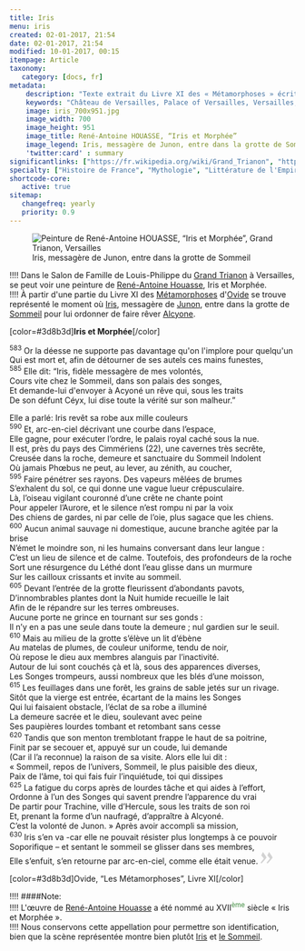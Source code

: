 ```yaml
---
title: Iris
menu: iris
created: 02-01-2017, 21:54
date: 02-01-2017, 21:54
modified: 10-01-2017, 00:15
itempage: Article
taxonomy:
   category: [docs, fr]
metadata:
    description: "Texte extrait du Livre XI des « Métamorphoses » écrit par l'écrivain latin Ovide qui a inspiré au peintre René-Antoine HOUASSE le sujet de la toile « Iris et Morphée »."
    keywords: "Château de Versailles, Palace of Versailles, Versailles, Louis 14, Louis XIV, Louis 14th, Ovid, The Metamorphoses, Grand Trianon, Trianon, Tiresias, Minerva, Minerve and Tiresias, René-Antoine HOUASSE"
    image: iris_700x951.jpg
    image_width: 700
    image_height: 951
    image_title: René-Antoine HOUASSE, “Iris et Morphée”
    image_legend: Iris, messagère de Junon, entre dans la grotte de Sommeil
    'twitter:card' : summary
significantlinks: ["https://fr.wikipedia.org/wiki/Grand_Trianon", "https://fr.wikipedia.org/wiki/Ren%C3%A9-Antoine_Houasse", "https://fr.wikipedia.org/wiki/M%C3%A9tamorphoses_(Ovide)", "https://fr.wikipedia.org/wiki/Ovide", "https://fr.wikipedia.org/wiki/Iris_(mythologie)", "https://fr.wikipedia.org/wiki/Junon", "https://fr.wikipedia.org/wiki/Hypnos", "https://fr.wikipedia.org/wiki/Alcyone"]
specialty: ["Histoire de France", "Mythologie", "Littérature de l'Empire Romain", "Culture de la cour de France", "Palais de Versailles", "Château de Versailles", "Trianon", "Grand Trianon", "René-Antoine HOUASSE", "Iris", "Morphée", "Iris et Morphée"]
shortcode-core:
   active: true
sitemap:
   changefreq: yearly
   priority: 0.9
---
```

<figure><picture>
<source
sizes="(max-width: 767px) 98vw, (min-width: 959px) 50vw, 86vw"
srcset="
/user/sites/docs/pages/01.home/02.versailles/03.trianon/03.iris/iris-280.webp 280w,
/user/sites/docs/pages/01.home/02.versailles/03.trianon/03.iris/iris-380.webp 380w,
/user/sites/docs/pages/01.home/02.versailles/03.trianon/03.iris/iris-480.webp 480w,
/user/sites/docs/pages/01.home/02.versailles/03.trianon/03.iris/iris-640.webp 640w,
/user/sites/docs/pages/01.home/02.versailles/03.trianon/03.iris/iris_700x951.webp 700w"
type="image/webp">
<img
src="/user/sites/docs/pages/01.home/02.versailles/03.trianon/03.iris/iris_700x951.jpg" title="Peinture de René-Antoine HOUASSE, “Iris et Morphée”, Grand Trianon, Versailles" alt="Peinture de René-Antoine HOUASSE, “Iris et Morphée”, Grand Trianon, Versailles" class="class-diane-img"
sizes="(max-width: 767px) 98vw, (min-width: 959px) 50vw, 86vw"
srcset="
/user/sites/docs/pages/01.home/02.versailles/03.trianon/03.iris/iris-280.jpg 280w,
/user/sites/docs/pages/01.home/02.versailles/03.trianon/03.iris/iris-380.jpg 380w,
/user/sites/docs/pages/01.home/02.versailles/03.trianon/03.iris/iris-480.jpg 480w,
/user/sites/docs/pages/01.home/02.versailles/03.trianon/03.iris/iris-640.jpg 640w,
/user/sites/docs/pages/01.home/02.versailles/03.trianon/03.iris/iris_700x951.jpg 700w">
</picture><figcaption>Iris, messagère de Junon, entre dans la grotte de Sommeil</figcaption></figure>

!!!! Dans le Salon de Famille de Louis-Philippe du [Grand Trianon][1] à Versailles, se peut voir une peinture de [René-Antoine Houasse][2], Iris et Morphée.  
!!!! À partir d'une partie du Livre XI des [Métamorphoses][3] d'[Ovide][4] se trouve représenté le moment où [Iris][5], messagère de [Junon][6], entre dans la grotte de [Sommeil][7] pour lui ordonner de faire rêver [Alcyone][8].   

[color=#3d8b3d]**Iris et Morphée**[/color]  

<sup>583</sup> 
Or la déesse ne supporte pas davantage qu'on l'implore pour quelqu'un  
Qui est mort et, afin de détourner de ses autels ces mains funestes,  
<sup>585</sup> 
Elle dit: “Iris, fidèle messagère de mes volontés,  
Cours vite chez le Sommeil, dans son palais des songes,  
Et demande-lui d'envoyer à Acyoné un rêve qui, sous les traits  
De son défunt Céyx, lui dise toute la vérité sur son malheur.”  

Elle a parlé: Iris revêt sa robe aux mille couleurs  
<sup>590</sup>
Et, arc-en-ciel décrivant une courbe dans l’espace,  
Elle gagne, pour exécuter l’ordre, le palais royal caché sous la nue.  
Il est, près du pays des Cimmériens (22), une cavernes très secrête,  
Creusée dans la roche, demeure et sanctuaire du Sommeil Indolent  
Où jamais Phœbus ne peut, au lever, au zénith, au coucher,  
<sup>595</sup>
Faire pénétrer ses rayons. Des vapeurs mêlées de brumes  
S’exhalent du sol, ce qui donne une vague lueur crépusculaire.  
Là, l’oiseau vigilant couronné d’une crête ne chante point  
Pour appeler l’Aurore, et le silence n’est rompu ni par la voix  
Des chiens de gardes, ni par celle de l’oie, plus sagace que les chiens.  
<sup>600</sup>
Aucun animal sauvage ni domestique, aucune branche agitée par la brise  
N’émet le moindre son, ni les humains conversant dans leur langue :  
C’est un lieu de silence et de calme. Toutefois, des profondeurs de la roche  
Sort une résurgence du Léthé dont l’eau glisse dans un murmure  
Sur les cailloux crissants et invite au sommeil.  
<sup>605</sup>
Devant l’entrée de la grotte fleurissent d’abondants pavots,  
D’innombrables plantes dont la Nuit humide recueille le lait  
Afin de le répandre sur les terres ombreuses.  
Aucune porte ne grince en tournant sur ses gonds :  
Il n’y en a pas une seule dans toute la demeure ; nul gardien sur le seuil.  
<sup>610</sup>
Mais au milieu de la grotte s’élève un lit d’ébène  
Au matelas de plumes, de couleur uniforme, tendu de noir,  
Où repose le dieu aux membres alanguis par l’inactivité.  
Autour de lui sont couchés çà et là, sous des apparences diverses,  
Les Songes trompeurs, aussi nombreux que les blés d’une moisson,  
<sup>615</sup>
Les feuillages dans une forêt, les grains de sable jetés sur un rivage.  
Sitôt que la vierge est entrée, écartant de la mains les Songes  
Qui lui faisaient obstacle, l’éclat de sa robe a illuminé  
La demeure sacrée et le dieu, soulevant avec peine  
Ses paupières lourdes tombant et retombant sans cesse  
<sup>620</sup>
Tandis que son menton tremblotant frappe le haut de sa poitrine,  
Finit par se secouer et, appuyé sur un coude, lui demande  
(Car il l’a reconnue) la raison de sa visite. Alors elle lui dit :  
« Sommeil, repos de l’univers, Sommeil, le plus paisible des dieux,  
Paix de l’âme, toi qui fais fuir l’inquiétude, toi qui dissipes  
<sup>625</sup>
La fatigue du corps après de lourdes tâche et qui aides à l’effort,  
Ordonne à l’un des Songes qui savent prendre l’apparence du vrai  
De partir pour Trachine, ville d’Hercule, sous les traits de son roi  
Et, prenant la forme d’un naufragé, d’appraître à Alcyoné.  
C’est la volonté de Junon. » Après avoir accompli sa mission,  
<sup>630</sup>
Iris s’en va -car elle ne pouvait résister plus longtemps à ce pouvoir  
Soporifique – et sentant le sommeil se glisser dans ses membres,  
Elle s’enfuit, s’en retourne par arc-en-ciel, comme elle était venue.
 <span><svg xmlns="http://www.w3.org/2000/svg" version="1" width="22px" height="22px" viewBox="0 0 78 78" fill="lightgrey" opacity="1"><path d="M1.5 68.9991L20.9102 45.395c.88226-1.10283.88226-1.54397.88226-1.76454 0-1.10286-1.76455-3.30857-2.8674-4.632L5.90836 23.9997 16.49877 3.0455 27.5273 18.48544c2.87047 3.97028 10.80793 15.88413 10.80793 19.19267 0 1.76458-.6617 2.4263-6.6171 9.7051C17.1605 65.25246 14.95478 67.01703 7.01425 74.9545L1.5 68.99908zm38.16172 0L59.0719 45.395c.88228-1.10283.88228-1.54397.88228-1.76454 0-1.10286-1.76457-3.30857-2.86742-4.632L44.07312 23.9997 54.6605 3.0455l11.03157 15.43992C68.55947 22.45572 76.5 34.36957 76.5 37.6781c0 1.76458-.6617 2.4263-6.6171 9.7051C55.32526 65.25246 53.11957 67.01703 45.17904 74.9545l-5.51732-5.9554z"/></svg></span>  

[color=#3d8b3d]Ovide, “Les Métamorphoses”, Livre XI[/color]  

!!!! ####Note:  
!!!! L'œuvre de [René-Antoine Houasse][2] a été nommé au XVII<sup style="color:#3d8b3d;">ème</sup> siècle « Iris et Morphée ».  
!!!! Nous conservons cette appellation pour permettre son identification, bien que la scène représentée montre bien plutôt [Iris][5] et [le Sommeil][7].  

[1]: https://fr.wikipedia.org/wiki/Grand_Trianon "https://fr.wikipedia.org/wiki/Grand Trianon"
[2]: https://fr.wikipedia.org/wiki/Ren%C3%A9-Antoine_Houasse "https://fr.wikipedia.org/wiki/René-Antoine Houasse"
[3]: https://fr.wikipedia.org/wiki/M%C3%A9tamorphoses_(Ovide) "https://fr.wikipedia.org/wiki/Métamorphoses (Ovide)"
[4]: https://fr.wikipedia.org/wiki/Ovide "https://fr.wikipedia.org/wiki/Ovide"
[5]: https://fr.wikipedia.org/wiki/Iris_(mythologie) "https://fr.wikipedia.org/wiki/Iris_(mythologie)"
[6]: https://fr.wikipedia.org/wiki/Junon "https://fr.wikipedia.org/wiki/Junon"
[7]: https://fr.wikipedia.org/wiki/Hypnos "https://fr.wikipedia.org/wiki/Hypnos"
[8]: https://fr.wikipedia.org/wiki/Alcyone "https://fr.wikipedia.org/wiki/Alcyone"